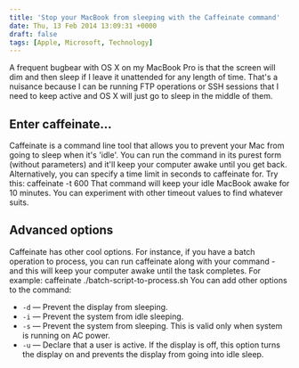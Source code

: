 ```yaml
---
title: 'Stop your MacBook from sleeping with the Caffeinate command'
date: Thu, 13 Feb 2014 13:09:31 +0000
draft: false
tags: [Apple, Microsoft, Technology]
---
```


A frequent bugbear with OS X on my MacBook Pro is that the screen will dim and then sleep if I leave it unattended for any length of time. That's a nuisance because I can be running FTP operations or SSH sessions that I need to keep active and OS X will just go to sleep in the middle of them.

Enter caffeinate...
-------------------

Caffeinate is a command line tool that allows you to prevent your Mac from going to sleep when it's 'idle'. You can run the command in its purest form (without parameters) and it'll keep your computer awake until you get back. Alternatively, you can specify a time limit in seconds to caffeinate for. Try this: caffeinate -t 600 That command will keep your idle MacBook awake for 10 minutes. You can experiment with other timeout values to find whatever suits.

Advanced options
----------------

Caffeinate has other cool options. For instance, if you have a batch operation to process, you can run caffeinate along with your command - and this will keep your computer awake until the task completes. For example: caffeinate ./batch-script-to-process.sh You can add other options to the command:

*   `-d` — Prevent the display from sleeping.
*   `-i` — Prevent the system from idle sleeping.
*   `-s` — Prevent the system from sleeping. This is valid only when system is running on AC power.
*   `-u` — Declare that a user is active. If the display is off, this option turns the display on and prevents the display from going into idle sleep.